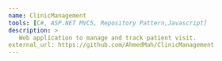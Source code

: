 ```yaml
---
name: ClinicManagement
tools: [C#, ASP.NET MVC5, Repository Pattern,Javascript]
description: >
   Web application to manage and track patient visit.
external_url: https://github.com/AhmedMah/ClinicManagement
---
```

